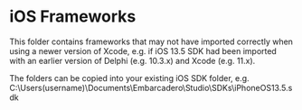 # iOS Frameworks

This folder contains frameworks that may not have imported correctly when using a newer version of Xcode, e.g. if iOS 13.5 SDK had been imported with an earlier version of Delphi (e.g. 10.3.x) and Xcode (e.g. 11.x).

The folders can be copied into your existing iOS SDK folder, e.g. C:\Users\(username)\Documents\Embarcadero\Studio\SDKs\iPhoneOS13.5.sdk

